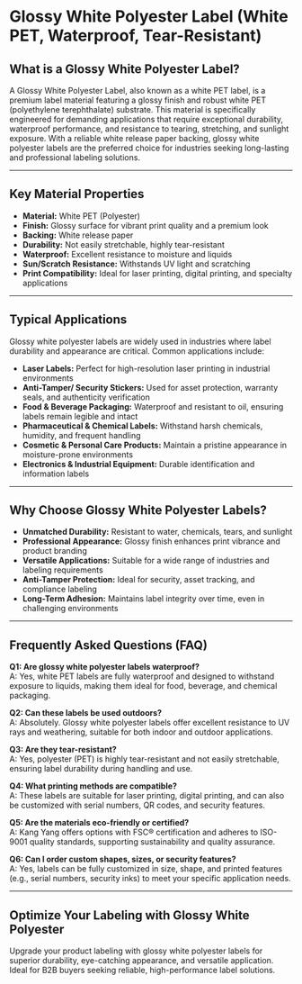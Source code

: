 # Glossy White Polyester Label (White PET, Waterproof, Tear-Resistant)

## What is a Glossy White Polyester Label?

A Glossy White Polyester Label, also known as a white PET label, is a premium label material featuring a glossy finish and robust white PET (polyethylene terephthalate) substrate. This material is specifically engineered for demanding applications that require exceptional durability, waterproof performance, and resistance to tearing, stretching, and sunlight exposure. With a reliable white release paper backing, glossy white polyester labels are the preferred choice for industries seeking long-lasting and professional labeling solutions.

---

## Key Material Properties

- **Material:** White PET (Polyester)
- **Finish:** Glossy surface for vibrant print quality and a premium look
- **Backing:** White release paper
- **Durability:** Not easily stretchable, highly tear-resistant
- **Waterproof:** Excellent resistance to moisture and liquids
- **Sun/Scratch Resistance:** Withstands UV light and scratching
- **Print Compatibility:** Ideal for laser printing, digital printing, and specialty applications

---

## Typical Applications

Glossy white polyester labels are widely used in industries where label durability and appearance are critical. Common applications include:

- **Laser Labels:** Perfect for high-resolution laser printing in industrial environments
- **Anti-Tamper/ Security Stickers:** Used for asset protection, warranty seals, and authenticity verification
- **Food & Beverage Packaging:** Waterproof and resistant to oil, ensuring labels remain legible and intact
- **Pharmaceutical & Chemical Labels:** Withstand harsh chemicals, humidity, and frequent handling
- **Cosmetic & Personal Care Products:** Maintain a pristine appearance in moisture-prone environments
- **Electronics & Industrial Equipment:** Durable identification and information labels

---

## Why Choose Glossy White Polyester Labels?

- **Unmatched Durability:** Resistant to water, chemicals, tears, and sunlight
- **Professional Appearance:** Glossy finish enhances print vibrance and product branding
- **Versatile Applications:** Suitable for a wide range of industries and labeling requirements
- **Anti-Tamper Protection:** Ideal for security, asset tracking, and compliance labeling
- **Long-Term Adhesion:** Maintains label integrity over time, even in challenging environments

---

## Frequently Asked Questions (FAQ)

**Q1: Are glossy white polyester labels waterproof?**  
A: Yes, white PET labels are fully waterproof and designed to withstand exposure to liquids, making them ideal for food, beverage, and chemical packaging.

**Q2: Can these labels be used outdoors?**  
A: Absolutely. Glossy white polyester labels offer excellent resistance to UV rays and weathering, suitable for both indoor and outdoor applications.

**Q3: Are they tear-resistant?**  
A: Yes, polyester (PET) is highly tear-resistant and not easily stretchable, ensuring label durability during handling and use.

**Q4: What printing methods are compatible?**  
A: These labels are suitable for laser printing, digital printing, and can also be customized with serial numbers, QR codes, and security features.

**Q5: Are the materials eco-friendly or certified?**  
A: Kang Yang offers options with FSC® certification and adheres to ISO-9001 quality standards, supporting sustainability and quality assurance.

**Q6: Can I order custom shapes, sizes, or security features?**  
A: Yes, labels can be fully customized in size, shape, and printed features (e.g., serial numbers, security inks) to meet your specific application needs.

---

## Optimize Your Labeling with Glossy White Polyester

Upgrade your product labeling with glossy white polyester labels for superior durability, eye-catching appearance, and versatile application. Ideal for B2B buyers seeking reliable, high-performance label solutions.